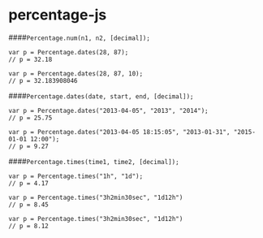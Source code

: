 percentage-js
=============

####`Percentage.num(n1, n2, [decimal]);`

    var p = Percentage.dates(28, 87);
    // p = 32.18

    var p = Percentage.dates(28, 87, 10);
    // p = 32.183908046


####`Percentage.dates(date, start, end, [decimal]);`


    var p = Percentage.dates("2013-04-05", "2013", "2014");
    // p = 25.75

    var p = Percentage.dates("2013-04-05 18:15:05", "2013-01-31", "2015-01-01 12:00");
    // p = 9.27


####`Percentage.times(time1, time2, [decimal]);`


    var p = Percentage.times("1h", "1d");
    // p = 4.17

    var p = Percentage.times("3h2min30sec", "1d12h")
    // p = 8.45

    var p = Percentage.times("3h2min30sec", "1d12h")
    // p = 8.12